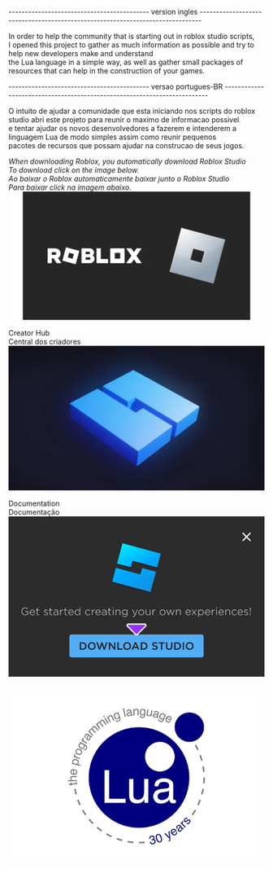 -------------------------------------------  version ingles  ------------------------------------------------------------------------------
<p>
  In order to help the community that is starting out in roblox studio scripts, <br>I opened this project to gather as much information as possible and try to help new developers make and understand<br> the Lua language in a simple way, as well as gather small packages of resources that can help in the construction of your games.
</p>
-------------------------------------------  versao portugues-BR  -------------------------------------------------------------------------
<p>
  O intuito de ajudar a comunidade que esta iniciando nos scripts do roblox studio abri este projeto para reunir  o maximo de informacao possivel<br> e tentar ajudar os novos desenvolvedores a fazerem e intenderem a linguagem Lua de modo simples assim como reunir pequenos<br> pacotes de recursos que possam ajudar na construcao de seus jogos.
</p>


<i>When downloading Roblox, you automatically download Roblox Studio<br>To download click on the image below.</i><br>
<i>Ao baixar o Roblox automaticamente baixar junto o Roblox Studio<br>Para baixar click na imagem abaixo.</i><br>
<a href="https://www.roblox.com/download"><img src="/srcReadme/LogoRoblox.png"></a>


<p>
  Creator Hub<br>
  Central dos criadores
  <a href="https://create.roblox.com/" ><img src="/srcReadme/script-roblox-studio.jpeg"></a>
</P> 

<p>
  Documentation<br>
  Documentação
 <a href="https://create.roblox.com/docs/pt-br"><img src="/srcReadme/RobloxStudio.png"></a>
</p>

<p>
<a href="https://lua.org/"><img src="/srcReadme/LogoLua-1.png"></a>
</p>
